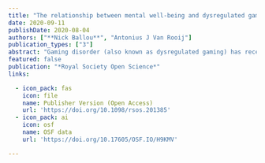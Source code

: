 ```yaml
---
title: "The relationship between mental well-being and dysregulated gaming: A specification curve analysis of five gaming disorder scales"
date: 2020-09-11
publishDate: 2020-08-04
authors: ["**Nick Ballou**", "Antonius J Van Rooij"]
publication_types: ["3"]
abstract: "Gaming disorder (also known as dysregulated gaming) has received significant research and policy attention based on concerns that certain patterns of play are associated with decreased mental well-being and/or functional impairment. In this study, we use specification curve analysis to examine analytical flexibility and the strength of the relationship between dysregulated gaming and well-being in the form of general mental health, depressive mood, and life satisfaction. Dutch and Flemish gamers (n = 424) completed ﬁve unique dysregulated gaming measures (covering nine scale variants) and three well-being measures. We find a consistent negative relationship; across 972 justifiable regression models, the median standardized regression coefficient was –0.40 (min: –0.54, max: –0.19). Data show that the majority of dysregulated gaming operationalizations converge upon highly similar estimates of well-being (i.e. have similar concurrent validity). However, variance is introduced by the choice of well-being measure; results indicate that dysregulated gaming is more strongly associated with depressive mood than with life satisfaction. Weekly gametime accounted for little to no unique variance in well-being in the sample. We argue that research on this topic should compare a broad range of functional and well-being outcomes, and work to identify a maximally parsimonious of dysregulated gaming criteria. Given somewhat minute differences between dysregulated gaming scales when used in survey-based studies and largely equivalent relationships with mental health indicators, harmonization of measurement should be a priority."
featured: false
publication: "*Royal Society Open Science*"
links:

  - icon_pack: fas
    icon: file
    name: Publisher Version (Open Access)
    url: 'https://doi.org/10.1098/rsos.201385'
  - icon_pack: ai
    icon: osf
    name: OSF data
    url: 'https://doi.org/10.17605/OSF.IO/H9KMV'

---
```

